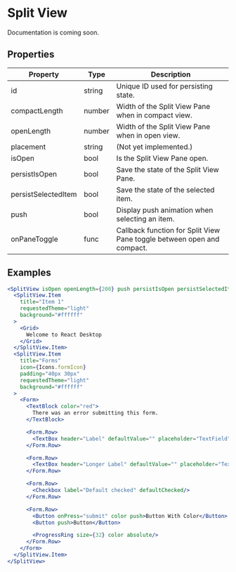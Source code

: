# Split View

Documentation is coming soon.

<a id="demo-splitview"/>

## Properties

| Property            | Type          | Description                                                            |
| ------------------- | ------------- | ---------------------------------------------------------------------- |
| id                  | string        | Unique ID used for persisting state.                                   |
| compactLength       | number        | Width of the Split View Pane when in compact view.                     |
| openLength          | number        | Width of the Split View Pane when in open view.                        |
| placement           | string        | (Not yet implemented.)                                                 |
| isOpen              | bool          | Is the Split View Pane open.                                           |
| persistIsOpen       | bool          | Save the state of the Split View Pane.                                 |
| persistSelectedItem | bool          | Save the state of the selected item.                                   |
| push                | bool          | Display push animation when selecting an item.                         |
| onPaneToggle        | func          | Callback function for Split View Pane toggle between open and compact. |

## Examples

```jsx
<SplitView isOpen openLength={200} push persistIsOpen persistSelectedItem>
  <SplitView.Item
    title="Item 1"
    requestedTheme="light"
    background="#ffffff"
  >
    <Grid>
      Welcome to React Desktop
    </Grid>
  </SplitView.Item>
  <SplitView.Item
    title="Forms"
    icon={Icons.formIcon}
    padding="40px 30px"
    requestedTheme="light"
    background="#ffffff"
  >
    <Form>
      <TextBlock color="red">
        There was an error submitting this form.
      </TextBlock>

      <Form.Row>
        <TextBox header="Label" defaultValue="" placeholder="TextField" style={{width: '400px'}}/>
      </Form.Row>

      <Form.Row>
        <TextBox header="Longer Label" defaultValue="" placeholder="TextField" style={{width: '400px'}}/>
      </Form.Row>

      <Form.Row>
        <Checkbox label="Default checked" defaultChecked/>
      </Form.Row>

      <Form.Row>
        <Button onPress="submit" color push>Button With Color</Button>
        <Button push>Button</Button>

        <ProgressRing size={32} color absolute/>
      </Form.Row>
    </Form>
  </SplitView.Item>
</SplitView>
```

